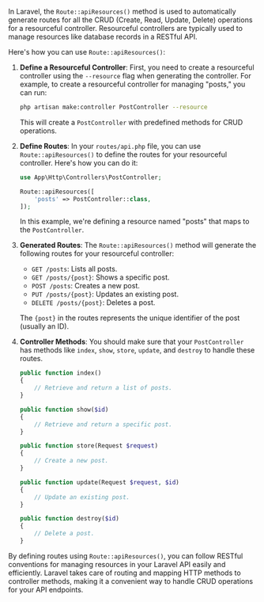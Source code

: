 In Laravel, the `Route::apiResources()` method is used to automatically generate routes for all the CRUD (Create, Read, Update, Delete) operations for a resourceful controller. Resourceful controllers are typically used to manage resources like database records in a RESTful API.

Here's how you can use `Route::apiResources()`:

1. **Define a Resourceful Controller**: First, you need to create a resourceful controller using the `--resource` flag when generating the controller. For example, to create a resourceful controller for managing "posts," you can run:

   ```bash
   php artisan make:controller PostController --resource
   ```

   This will create a `PostController` with predefined methods for CRUD operations.

2. **Define Routes**: In your `routes/api.php` file, you can use `Route::apiResources()` to define the routes for your resourceful controller. Here's how you can do it:

   ```php
   use App\Http\Controllers\PostController;

   Route::apiResources([
       'posts' => PostController::class,
   ]);
   ```

   In this example, we're defining a resource named "posts" that maps to the `PostController`.

3. **Generated Routes**: The `Route::apiResources()` method will generate the following routes for your resourceful controller:

    - `GET /posts`: Lists all posts.
    - `GET /posts/{post}`: Shows a specific post.
    - `POST /posts`: Creates a new post.
    - `PUT /posts/{post}`: Updates an existing post.
    - `DELETE /posts/{post}`: Deletes a post.

   The `{post}` in the routes represents the unique identifier of the post (usually an ID).

4. **Controller Methods**: You should make sure that your `PostController` has methods like `index`, `show`, `store`, `update`, and `destroy` to handle these routes.

   ```php
   public function index()
   {
       // Retrieve and return a list of posts.
   }

   public function show($id)
   {
       // Retrieve and return a specific post.
   }

   public function store(Request $request)
   {
       // Create a new post.
   }

   public function update(Request $request, $id)
   {
       // Update an existing post.
   }

   public function destroy($id)
   {
       // Delete a post.
   }
   ```

By defining routes using `Route::apiResources()`, you can follow RESTful conventions for managing resources in your Laravel API easily and efficiently. Laravel takes care of routing and mapping HTTP methods to controller methods, making it a convenient way to handle CRUD operations for your API endpoints.